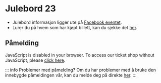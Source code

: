# Julebord 23

* Julebord informasjon ligger ute på [Facebook eventet](https://www.facebook.com/events/1359388694612729/).
* Lurer du på hvem som har kjøpt billett, kan du sjekke det [her](./attending).

## Påmelding

<script setup>
import { onMounted } from 'vue';

onMounted(() => {
  // Add the CSS to the document's head
  const cssLink = document.createElement("link");
  cssLink.rel = "stylesheet";
  cssLink.type = "text/css";
  cssLink.href = "https://tickets.skvidar.run/SKV/julebord23/widget/v1.css";
  document.head.appendChild(cssLink);

  // Add the JavaScript to the document's head
  const jsScript = document.createElement("script");
  jsScript.type = "text/javascript";
  jsScript.src = "https://tickets.skvidar.run/widget/v1.en.js";
  jsScript.async = true;
  document.head.appendChild(jsScript);
});
</script>


<pretix-widget event="https://tickets.skvidar.run/SKV/julebord23/"></pretix-widget>
<noscript>
  <div class="pretix-widget">
    <div class="pretix-widget-info-message">
      JavaScript is disabled in your browser. To access our ticket shop without JavaScript, please <a target="_blank" rel="noopener" href="https://tickets.skvidar.run/SKV/julebord23/">click here</a>.
    </div>
  </div>
</noscript>

::: info Problemer med påmelding?
Om du har problemer med å bruke den innebygde påmeldingen vår, kan du melde deg på direkte [her](https://tickets.skvidar.run/SKV/julebord23/).
:::
